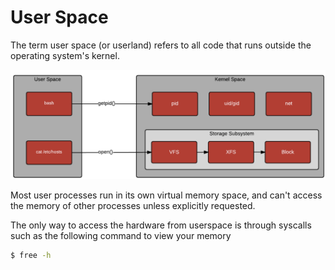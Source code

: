# User Space

The term user space (or userland) refers to all code that runs outside the operating system's kernel.

![image](images/User_Space.png)

Most user processes run in its own virtual memory space, and can't access the memory of other processes unless explicitly requested.

The only way to access the hardware from userspace is through syscalls such as the following command to view your memory

```bash
$ free -h
```